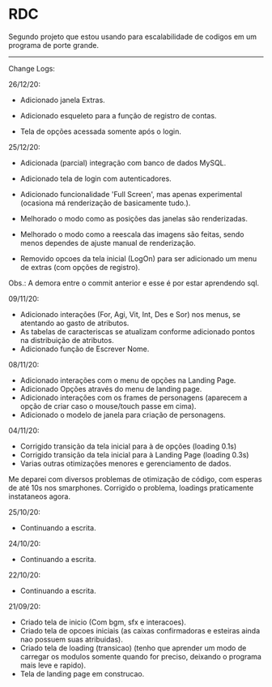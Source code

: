 # RDC
Segundo projeto que estou usando para escalabilidade de codigos em um programa de porte grande.


----------------------------------------------------------------------------------------------

Change Logs:

26/12/20:
- Adicionado janela Extras.
- Adicionado esqueleto para a função de registro de contas.

- Tela de opções acessada somente após o login.



25/12/20:
- Adicionada (parcial) integração com banco de dados MySQL.
- Adicionado tela de login com autenticadores.
- Adicionado funcionalidade 'Full Screen', mas apenas experimental (ocasiona má renderização de basicamente tudo.).

- Melhorado o modo como as posições das janelas são renderizadas.
- Melhorado o modo como a reescala das imagens são feitas, sendo menos dependes de ajuste manual de renderização.

- Removido opcoes da tela inicial (LogOn) para ser adicionado um menu de extras (com opções de registro).

Obs.: A demora entre o commit anterior e esse é por estar aprendendo sql.



09/11/20:
- Adicionado interações (For, Agi, Vit, Int, Des e Sor) nos menus, se atentando ao gasto de atributos.
- As tabelas de caracteriscas se atualizam conforme adicionado pontos na distribuição de atributos.
- Adicionado função de Escrever Nome.



08/11/20:
- Adicionado interações com o menu de opções na Landing Page.
- Adicionado Opções através do menu de landing page.
- Adicionado interações com os frames de personagens (aparecem a opção de criar caso o mouse/touch passe em cima).
- Adicionado o modelo de janela para criação de personagens.



04/11/20:
- Corrigido transição da tela inicial para à de opções (loading 0.1s)
- Corrigido transição da tela inicial para à Landing Page (loading 0.3s)
- Varias outras otimizações menores e gerenciamento de dados.

Me deparei com diversos problemas de otimização de código, com esperas de até 10s nos smarphones.
Corrigido o problema, loadings praticamente instataneos agora.



25/10/20:
- Continuando a escrita.



24/10/20:
- Continuando a escrita.



22/10/20:
- Continuando a escrita.



21/09/20:
- Criado tela de inicio (Com bgm, sfx e interacoes).
- Criado tela de opcoes iniciais (as caixas confirmadoras e esteiras ainda nao possuem suas atribuidas).
- Criado tela de loading (transicao) (tenho que aprender um modo de carregar os modulos somente quando for preciso, deixando o programa mais leve e rapido).
- Tela de landing page em construcao.
